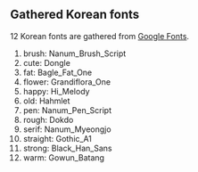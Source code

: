 ## Gathered Korean fonts

12 Korean fonts are gathered from [Google Fonts](https://fonts.google.com/).

1. brush: Nanum_Brush_Script
2. cute: Dongle
3. fat: Bagle_Fat_One
4. flower: Grandiflora_One
5. happy: Hi_Melody
6. old: Hahmlet
7. pen: Nanum_Pen_Script
8. rough: Dokdo
9. serif: Nanum_Myeongjo
10. straight: Gothic_A1
11. strong: Black_Han_Sans
12. warm: Gowun_Batang
